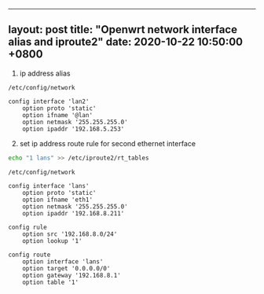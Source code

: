 
---
layout: post
title:  "Openwrt network interface alias and iproute2"
date:   2020-10-22 10:50:00 +0800
---

1. ip address alias

`/etc/config/network`

```
config interface 'lan2'
	option proto 'static'
	option ifname '@lan'
	option netmask '255.255.255.0'
	option ipaddr '192.168.5.253'
```

2. set ip address route rule for second ethernet interface

```bash
echo "1	lans" >> /etc/iproute2/rt_tables
```

`/etc/config/network`

```
config interface 'lans'
	option proto 'static'
	option ifname 'eth1'
	option netmask '255.255.255.0'
	option ipaddr '192.168.8.211'

config rule
	option src '192.168.8.0/24'
	option lookup '1'

config route
	option interface 'lans'
	option target '0.0.0.0/0'
	option gateway '192.168.8.1'
	option table '1'
```
